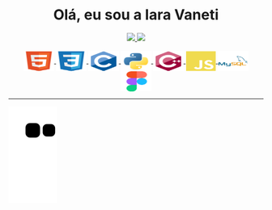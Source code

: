 <div align="center">
 <h1> Olá, eu sou a Iara Vaneti </h1>
</div>

<div align="center">
  <a href="https://www.linkedin.com/in/iara-de-souza-vaneti/">
  <img height="180em" src="https://github-readme-stats.vercel.app/api?username=iarav&show_icons=true&theme=radical&include_all_commits=true&count_private=true"/>
  <img height="180em" src="https://github-readme-stats.vercel.app/api/top-langs/?username=iarav&layout=compact&theme=radical"/>
</div>
<div align="center" style="display: inline_block"><br>
  <img align="center" alt="HTML" height="40" width="60" src="https://raw.githubusercontent.com/devicons/devicon/master/icons/html5/html5-original.svg">
  <img align="center" alt="CSS" height="40" width="60" src="https://raw.githubusercontent.com/devicons/devicon/master/icons/css3/css3-original.svg">
  <img align="center" alt="C" height="40" width="60" src="https://github.com/devicons/devicon/blob/master/icons/c/c-original.svg">
  <img align="center" alt="Python" height="40" width="60" src="https://raw.githubusercontent.com/devicons/devicon/master/icons/python/python-original.svg">
  <img align="center" alt="C++" height="40" width="60" src="https://github.com/devicons/devicon/blob/master/icons/cplusplus/cplusplus-original.svg">
  <img align="center" alt="JS" height="40" width="60" src="https://raw.githubusercontent.com/devicons/devicon/master/icons/javascript/javascript-plain.svg">
  <img align="center" alt="MySQL" height="40" width="60" src="https://raw.githubusercontent.com/devicons/devicon/master/icons/mysql/mysql-original-wordmark.svg">
  <img align="center" alt="Figma" height="40" width="60" src="https://raw.githubusercontent.com/devicons/devicon/master/icons/figma/figma-original.svg">
 </div>

 
--------------------------------------------------------------------------------------
![Snake animation](https://github.com/iarav/iarav/blob/output/github-contribution-grid-snake.svg)
